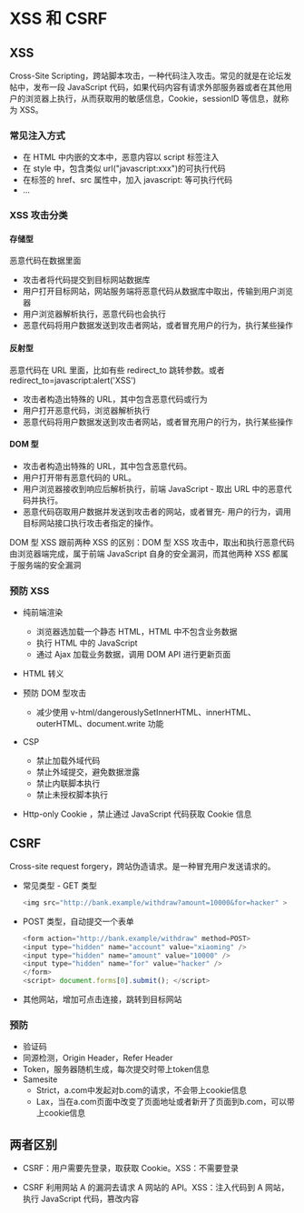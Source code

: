 # XSS 和 CSRF

## XSS

Cross-Site Scripting，跨站脚本攻击，一种代码注入攻击。常见的就是在论坛发帖中，发布一段 JavaScript 代码，如果代码内容有请求外部服务器或者在其他用户的浏览器上执行，从而获取用的敏感信息，Cookie，sessionID 等信息，就称为 XSS。

### 常见注入方式

- 在 HTML 中内嵌的文本中，恶意内容以 script 标签注入
- 在 style 中，包含类似 url("javascript:xxx")的可执行代码
- 在标签的 href、src 属性中，加入 javascript: 等可执行代码
- ...

### XSS 攻击分类

#### 存储型

恶意代码在数据里面

- 攻击者将代码提交到目标网站数据库
- 用户打开目标网站，网站服务端将恶意代码从数据库中取出，传输到用户浏览器
- 用户浏览器解析执行，恶意代码也会执行
- 恶意代码将用户数据发送到攻击者网站，或者冒充用户的行为，执行某些操作

#### 反射型

恶意代码在 URL 里面，比如有些 redirect_to 跳转参数。或者 redirect_to=javascript:alert('XSS')

- 攻击者构造出特殊的 URL，其中包含恶意代码或行为
- 用户打开恶意代码，浏览器解析执行
- 恶意代码将用户数据发送到攻击者网站，或者冒充用户的行为，执行某些操作

#### DOM 型

- 攻击者构造出特殊的 URL，其中包含恶意代码。
- 用户打开带有恶意代码的 URL。
- 用户浏览器接收到响应后解析执行，前端 JavaScript - 取出 URL 中的恶意代码并执行。
- 恶意代码窃取用户数据并发送到攻击者的网站，或者冒充- 用户的行为，调用目标网站接口执行攻击者指定的操作。

DOM 型 XSS 跟前两种 XSS 的区别：DOM 型 XSS 攻击中，取出和执行恶意代码由浏览器端完成，属于前端 JavaScript 自身的安全漏洞，而其他两种 XSS 都属于服务端的安全漏洞

### 预防 XSS

- 纯前端渲染
  - 浏览器选加载一个静态 HTML，HTML 中不包含业务数据
  - 执行 HTML 中的 JavaScript
  - 通过 Ajax 加载业务数据，调用 DOM API 进行更新页面
- HTML 转义

- 预防 DOM 型攻击

  - 减少使用 v-html/dangerouslySetInnerHTML、innerHTML、outerHTML、document.write 功能

- CSP
  - 禁止加载外域代码
  - 禁止外域提交，避免数据泄露
  - 禁止内联脚本执行
  - 禁止未授权脚本执行
- Http-only Cookie ，禁止通过 JavaScript 代码获取 Cookie 信息


## CSRF

Cross-site request forgery，跨站伪造请求。是一种冒充用户发送请求的。

- 常见类型 - GET 类型

  ```js
  <img src="http://bank.example/withdraw?amount=10000&for=hacker" >
  ```

- POST 类型，自动提交一个表单

  ```js
  <form action="http://bank.example/withdraw" method=POST>
  <input type="hidden" name="account" value="xiaoming" />
  <input type="hidden" name="amount" value="10000" />
  <input type="hidden" name="for" value="hacker" />
  </form>
  <script> document.forms[0].submit(); </script>
    ```

 - 其他网站，增加可点击连接，跳转到目标网站

### 预防
- 验证码
- 同源检测，Origin Header，Refer Header
- Token，服务器随机生成，每次提交时带上token信息
- Samesite
    - Strict，a.com中发起对b.com的请求，不会带上cookie信息
    - Lax，当在a.com页面中改变了页面地址或者新开了页面到b.com，可以带上cookie信息

## 两者区别

- CSRF：用户需要先登录，取获取 Cookie。XSS：不需要登录

- CSRF 利用网站 A 的漏洞去请求 A 网站的 API。XSS：注入代码到 A 网站，执行 JavaScript 代码，篡改内容
